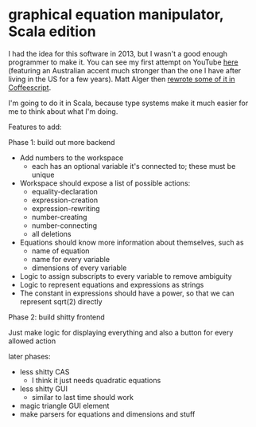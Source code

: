 # graphical equation manipulator, Scala edition

I had the idea for this software in 2013, but I wasn't a good enough programmer to make it. You can see my first attempt 
on YouTube [here](https://www.youtube.com/watch?v=16eiGLrX248) 
(featuring an Australian accent much stronger than the one I have after living in the US for a few years). Matt Alger then
[rewrote some of it in Coffeescript](https://github.com/MatthewJA/Graphical-Equation-Manipulator).

I'm going to do it in Scala, because type systems make it much easier for me to think about what I'm doing.

Features to add:

Phase 1: build out more backend

- Add numbers to the workspace
  - each has an optional variable it's connected to; these must be unique
- Workspace should expose a list of possible actions:
  - equality-declaration
  - expression-creation
  - expression-rewriting
  - number-creating
  - number-connecting
  - all deletions
- Equations should know more information about themselves, such as
  - name of equation
  - name for every variable
  - dimensions of every variable
- Logic to assign subscripts to every variable to remove ambiguity
- Logic to represent equations and expressions as strings
- The constant in expressions should have a power, so that we can represent sqrt(2) directly

Phase 2: build shitty frontend

Just make logic for displaying everything and also a button for every allowed action 

later phases:

- less shitty CAS
    - I think it just needs quadratic equations
- less shitty GUI
    - similar to last time should work
- magic triangle GUI element
- make parsers for equations and dimensions and stuff
